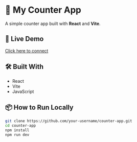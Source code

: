 # 🚀 My Counter App

A simple counter app built with **React** and **Vite**.

## 🔗 Live Demo

[Click here to connect](http://counter-app-eta-bay.vercel.app)

## 🛠️ Built With

- React
- Vite
- JavaScript

## 📦 How to Run Locally

```bash
git clone https://github.com/your-username/counter-app.git
cd counter-app
npm install
npm run dev
